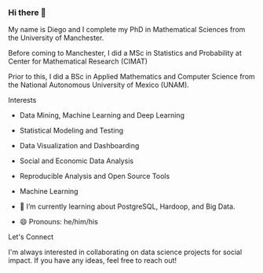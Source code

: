 ### Hi there 👋

<!--
**dapr12/dapr12** is a ✨ _special_ ✨ repository because its `README.md` (this file) appears on your GitHub profile.


-->

My name is Diego and I complete my PhD in Mathematical Sciences from the University of Manchester. 

Before coming to Manchester, I did a MSc in Statistics and Probability at Center for Mathematical Research (CIMAT)

Prior to this, I did a BSc in Applied Mathematics and Computer Science from the National Autonomous University of Mexico (UNAM).

Interests

- Data Mining, Machine Learning and Deep Learning
- Statistical Modeling and Testing
- Data Visualization and Dashboarding
- Social and Economic Data Analysis
- Reproducible Analysis and Open Source Tools
- Machine Learning 

- 🌱 I’m currently learning about PostgreSQL, Hardoop, and Big Data. 
- 😄 Pronouns: he/him/his

Let's Connect

I'm always interested in collaborating on data science projects for social impact. If you have any ideas, feel free to reach out!
